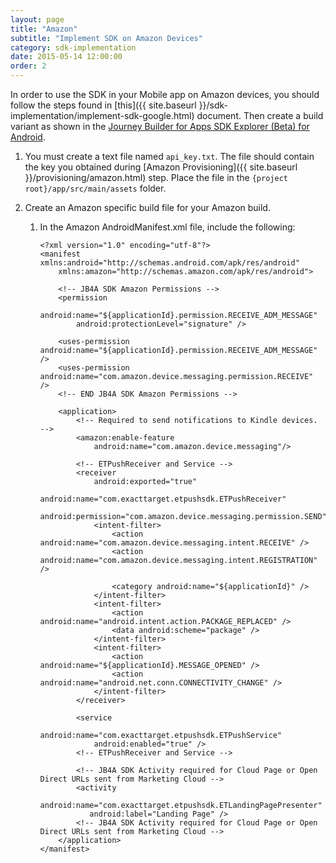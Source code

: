 ```yaml
---
layout: page
title: "Amazon"
subtitle: "Implement SDK on Amazon Devices"
category: sdk-implementation
date: 2015-05-14 12:00:00
order: 2
---
```

In order to use the SDK in your Mobile app on Amazon devices, you should follow the steps found in [this]({{ site.baseurl }}/sdk-implementation/implement-sdk-google.html) document.  Then create a build variant as shown in the <a href="https://github.com/ExactTarget/JB4A-SDK-Android-Beta/tree/beta/JB4A-SDK-Explorer" target="_blank">Journey Builder for Apps SDK Explorer (Beta) for Android</a>.

1. You must create a text file named `api_key.txt`. The file should contain the key you obtained during [Amazon Provisioning]({{ site.baseurl }}/provisioning/amazon.html) step. Place the file in the `{project root}/app/src/main/assets` folder.

1.  Create an Amazon specific build file for your Amazon build.  
 
    1.  In the Amazon AndroidManifest.xml file, include the following:
        ~~~
        <?xml version="1.0" encoding="utf-8"?>
        <manifest xmlns:android="http://schemas.android.com/apk/res/android"
            xmlns:amazon="http://schemas.amazon.com/apk/res/android">
        
            <!-- JB4A SDK Amazon Permissions -->
            <permission
                android:name="${applicationId}.permission.RECEIVE_ADM_MESSAGE"
                android:protectionLevel="signature" />
        
            <uses-permission android:name="${applicationId}.permission.RECEIVE_ADM_MESSAGE" />
            <uses-permission android:name="com.amazon.device.messaging.permission.RECEIVE" />
            <!-- END JB4A SDK Amazon Permissions -->
        
            <application>
                <!-- Required to send notifications to Kindle devices. -->
                <amazon:enable-feature
                    android:name="com.amazon.device.messaging"/>
        
                <!-- ETPushReceiver and Service -->
                <receiver
                    android:exported="true"
                    android:name="com.exacttarget.etpushsdk.ETPushReceiver"
                    android:permission="com.amazon.device.messaging.permission.SEND">
                    <intent-filter>
                        <action android:name="com.amazon.device.messaging.intent.RECEIVE" />
                        <action android:name="com.amazon.device.messaging.intent.REGISTRATION" />
        
                        <category android:name="${applicationId}" />
                    </intent-filter>
                    <intent-filter>
                        <action android:name="android.intent.action.PACKAGE_REPLACED" />
                        <data android:scheme="package" />
                    </intent-filter>
                    <intent-filter>
                        <action android:name="${applicationId}.MESSAGE_OPENED" />
                        <action android:name="android.net.conn.CONNECTIVITY_CHANGE" />
                    </intent-filter>
                </receiver>
        
                <service
                    android:name="com.exacttarget.etpushsdk.ETPushService"
                    android:enabled="true" />
                <!-- ETPushReceiver and Service -->

                <!-- JB4A SDK Activity required for Cloud Page or Open Direct URLs sent from Marketing Cloud -->
                <activity
                   android:name="com.exacttarget.etpushsdk.ETLandingPagePresenter"
                   android:label="Landing Page" />
                <!-- JB4A SDK Activity required for Cloud Page or Open Direct URLs sent from Marketing Cloud -->
            </application>
        </manifest>
        ~~~